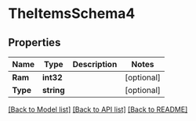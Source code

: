 # TheItemsSchema4

## Properties

Name | Type | Description | Notes
------------ | ------------- | ------------- | -------------
**Ram** | **int32** |  | [optional] 
**Type** | **string** |  | [optional] 

[[Back to Model list]](../README.md#documentation-for-models) [[Back to API list]](../README.md#documentation-for-api-endpoints) [[Back to README]](../README.md)


